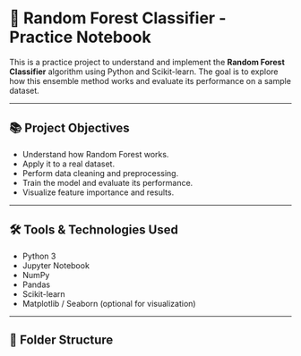 # 🌲 Random Forest Classifier - Practice Notebook

This is a practice project to understand and implement the **Random Forest Classifier** algorithm using Python and Scikit-learn. The goal is to explore how this ensemble method works and evaluate its performance on a sample dataset.

---

## 📚 Project Objectives

- Understand how Random Forest works.
- Apply it to a real dataset.
- Perform data cleaning and preprocessing.
- Train the model and evaluate its performance.
- Visualize feature importance and results.

---

## 🛠️ Tools & Technologies Used

- Python 3
- Jupyter Notebook
- NumPy
- Pandas
- Scikit-learn
- Matplotlib / Seaborn (optional for visualization)

---

## 📁 Folder Structure

